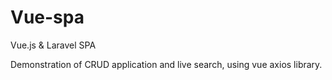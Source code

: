 # Vue-spa
Vue.js &amp; Laravel SPA

Demonstration of CRUD application and live search, using vue axios library.
